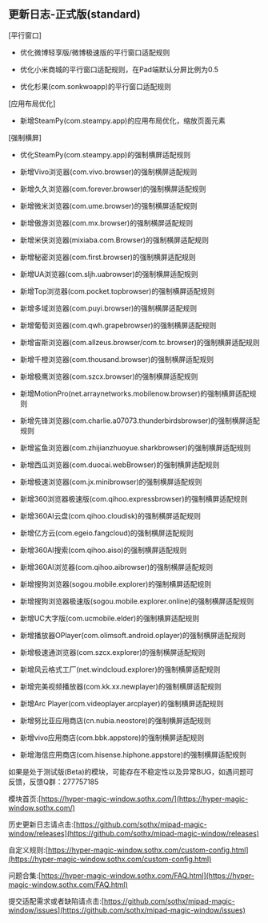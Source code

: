 ## 更新日志-正式版(standard)


[平行窗口]

- 优化微博轻享版/微博极速版的平行窗口适配规则

- 优化小米商城的平行窗口适配规则，在Pad端默认分屏比例为0.5

- 优化杉果(com.sonkwoapp)的平行窗口适配规则

[应用布局优化]

- 新增SteamPy(com.steampy.app)的应用布局优化，缩放页面元素

[强制横屏]

- 优化SteamPy(com.steampy.app)的强制横屏适配规则

- 新增Vivo浏览器(com.vivo.browser)的强制横屏适配规则

- 新增久久浏览器(com.forever.browser)的强制横屏适配规则

- 新增微米浏览器(com.ume.browser)的强制横屏适配规则

- 新增傲游浏览器(com.mx.browser)的强制横屏适配规则

- 新增米侠浏览器(mixiaba.com.Browser)的强制横屏适配规则

- 新增秘密浏览器(com.first.browser)的强制横屏适配规则

- 新增UA浏览器(com.sljh.uabrowser)的强制横屏适配规则

- 新增Top浏览器(com.pocket.topbrowser)的强制横屏适配规则

- 新增多域浏览器(com.puyi.browser)的强制横屏适配规则

- 新增葡萄浏览器(com.qwh.grapebrowser)的强制横屏适配规则

- 新增宙斯浏览器(com.allzeus.browser/com.tc.browser)的强制横屏适配规则

- 新增千橙浏览器(com.thousand.browser)的强制横屏适配规则

- 新增极鹰浏览器(com.szcx.browser)的强制横屏适配规则

- 新增MotionPro(net.arraynetworks.mobilenow.browser)的强制横屏适配规则

- 新增先锋浏览器(com.charlie.a07073.thunderbirdsbrowser)的强制横屏适配规则

- 新增鲨鱼浏览器(com.zhijianzhuoyue.sharkbrowser)的强制横屏适配规则

- 新增西瓜浏览器(com.duocai.webBrowser)的强制横屏适配规则

- 新增极速浏览器(com.jx.minibrowser)的强制横屏适配规则

- 新增360浏览器极速版(com.qihoo.expressbrowser)的强制横屏适配规则

- 新增360AI云盘(com.qihoo.cloudisk)的强制横屏适配规则

- 新增亿方云(com.egeio.fangcloud)的强制横屏适配规则

- 新增360AI搜索(com.qihoo.aiso)的强制横屏适配规则

- 新增360AI浏览器(com.qihoo.aibrowser)的强制横屏适配规则

- 新增搜狗浏览器(sogou.mobile.explorer)的强制横屏适配规则

- 新增搜狗浏览器极速版(sogou.mobile.explorer.online)的强制横屏适配规则

- 新增UC大字版(com.ucmobile.elder)的强制横屏适配规则

- 新增播放器OPlayer(com.olimsoft.android.oplayer)的强制横屏适配规则

- 新增极速通浏览器(com.szcx.explorer)的强制横屏适配规则

- 新增风云格式工厂(net.windcloud.explorer)的强制横屏适配规则

- 新增完美视频播放器(com.kk.xx.newplayer)的强制横屏适配规则

- 新增Arc Player(com.videoplayer.arcplayer)的强制横屏适配规则

- 新增努比亚应用商店(cn.nubia.neostore)的强制横屏适配规则

- 新增vivo应用商店(com.bbk.appstore)的强制横屏适配规则

- 新增海信应用商店(com.hisense.hiphone.appstore)的强制横屏适配规则



如果是处于测试版(Beta)的模块，可能存在不稳定性以及异常BUG，如遇问题可反馈，反馈Q群：277757185

模块首页:[https://hyper-magic-window.sothx.com/](https://hyper-magic-window.sothx.com/)

历史更新日志请点击:[https://github.com/sothx/mipad-magic-window/releases](https://github.com/sothx/mipad-magic-window/releases)

自定义规则:[https://hyper-magic-window.sothx.com/custom-config.html](https://hyper-magic-window.sothx.com/custom-config.html)

问题合集:[https://hyper-magic-window.sothx.com/FAQ.html](https://hyper-magic-window.sothx.com/FAQ.html)

提交适配需求或者缺陷请点击:[https://github.com/sothx/mipad-magic-window/issues](https://github.com/sothx/mipad-magic-window/issues)
